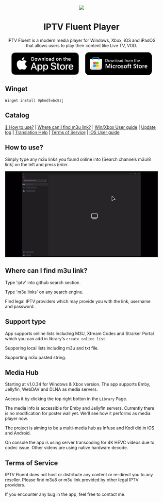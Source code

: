 <p align="center">
  <a href="https://apps.apple.com/app/iptv-fluent-player/id6744343679?pt=127753526&mt=8&ct=github&platform=iphone" target="_blank">
    <img width="128" align="center" src="https://store-images.s-microsoft.com/image/apps.22014.14260035015770905.070bbabf-ec58-40a9-8f62-88136f82d616.44985d5e-f1a7-4a7d-a47e-00ec2312cea4?h=576">
  </a>
</p>
<h1 align="center">
  IPTV Fluent Player
</h1>
<p align="center">
  IPTV Fluent is a modern media player for Windows, Xbox, iOS and iPadOS that allows users to play their content like Live TV, VOD.
</p>
<div align="center" style="display: flex; justify-content: center; gap: 20px;">
  <a href="https://apps.apple.com/app/iptv-fluent-player/id6744343679?pt=127753526&mt=8&ct=github" target="_blank">
    <img src="https://github.com/JimmyRespawn/IPTV-Fluent/blob/297695737dd1085997fc8e3f65560cb147e1d416/doc/images/appStoreBadge.png?raw=true"  height="75" alt="App Store link" />
  </a>
  <a href="https://www.microsoft.com/store/productId/9PKMDLWBC8ZJ?cid=github" target="_blank">
    <img src="https://github.com/JimmyRespawn/IPTV-Fluent/blob/main/doc/images/storeBadge.png?raw=true" height="75" alt="Microsoft Store link" />
  </a>
</div>


## Winget

```
Winget install 9pkmdlwbc8zj
```

## Catalog

[🚀 How to use?](#how-to-use) | [Where can I find m3u link?](#where-can-i-find-m3u-link) | [Win/Xbox User guide](https://app.linjimi.com/docs/iptv/?cid=github) | [Update log](https://app.linjimi.com/docs/iptv/updatelog/?cid=github) | [Translation Help](https://crowdin.com/project/iptvfluent) | [Terms of Service](#terms-of-service) | [iOS User guide](https://app.linjimi.com/docs/iptvios/?cid=github)

## How to use?

Simply type any m3u links you found online into [Search channels m3u/8 link] on the left and press _Enter_.

![IPTVHowtoImage](https://github.com/JimmyRespawn/IPTV-Fluent/blob/main/doc/images/SearchSectionIPTVFluent.webp?raw=true)

## Where can I find m3u link?

Type 'iptv' into github search section.

Type 'm3u links' on any search engine.

Find legal IPTV providers which may provide you with the link, username and password.

## Support type

App supports online lists including M3U, Xtream Codes and Stralker Portal which you can add in library's `create online list`.

Supporing local lists including m3u and txt file.

Supporting m3u pasted string.

## Media Hub

Starting at v1.0.34 for Windows & Xbox version. The app supports Emby, Jellyfin, WebDAV and DLNA as media servers.

Access it by clicking the top right botton in the `Library` Page.

The media info is accessible for Emby and Jellyfin servers. Currently there is no modification for poster wall yet. We'll see how it performs as media player now.

The project is aiming to be a multi-media hub as Infuse and Kodi did in iOS and Android.

On console the app is using server transcoding for 4K HEVC videos due to codec issue. Other videos are using native hardware decode.

## Terms of Service

IPTV Fluent does not host or distribute any content or re-direct you to any reseller. Please find m3u8 or m3u link provided by other legal IPTV providers.

If you encounter any bug in the app, feel free to contact me.
